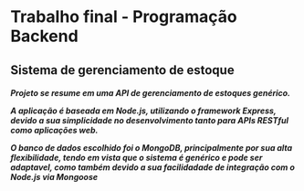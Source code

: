 <h1>Trabalho final - Programação Backend</h1>

<h2>Sistema de gerenciamento de estoque</h2>

<h5>
Projeto se resume em uma API de gerenciamento de estoques genérico.

A aplicação é baseada em Node.js, utilizando o framework Express, devido a sua simplicidade no desenvolvimento tanto para APIs RESTful como aplicações web.

O banco de dados escolhido foi o MongoDB, principalmente por sua alta flexibilidade, tendo em vista que o sistema é genérico e pode ser adaptavel, como também devido a sua facilidadade de integração com o Node.js via Mongoose
</h5>